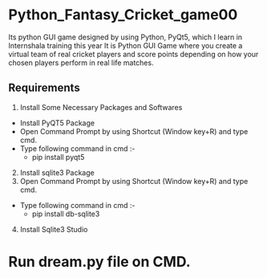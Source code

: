 # Python_Fantasy_Cricket_game00
Its python GUI game designed by using Python, PyQt5, which I learn in Internshala training this year
It is Python GUI Game where you create a virtual team of real cricket players and score points depending on how your chosen players perform in real life matches.

## Requirements
1. Install Some Necessary Packages and Softwares
* Install PyQT5 Package
* Open Command Prompt by using Shortcut (Window key+R) and type cmd.
* Type following command in cmd :-
   * pip install pyqt5
2. Install sqlite3 Package
3. Open Command Prompt by using Shortcut (Window key+R) and type cmd.
* Type following command in cmd :-
   * pip install db-sqlite3
4. Install Sqlite3 Studio
# Run dream.py file on CMD.
